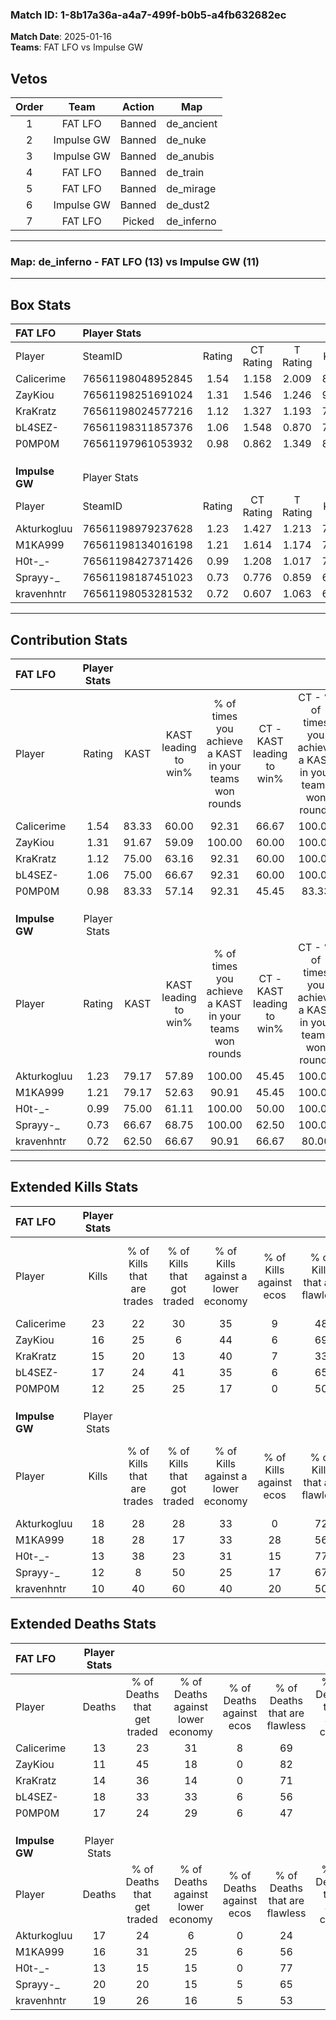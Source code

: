 ### Match ID: 1-8b17a36a-a4a7-499f-b0b5-a4fb632682ec  
**Match Date**: 2025-01-16  
**Teams**: FAT LFO vs Impulse GW  

## Vetos  

| Order | Team | Action | Map |
| :---: | :--: | :----: | --- |
| 1 | FAT LFO | Banned | de_ancient |
| 2 | Impulse GW | Banned | de_nuke |
| 3 | Impulse GW | Banned | de_anubis |
| 4 | FAT LFO | Banned | de_train |
| 5 | FAT LFO | Banned | de_mirage |
| 6 | Impulse GW | Banned | de_dust2 |
| 7 | FAT LFO | Picked | de_inferno |

---  

### **Map**: de_inferno - FAT LFO (13) vs Impulse GW (11)  
---  

## Box Stats  

| **FAT LFO**    | Player Stats      |        |           |          |       |      |       |         |        |      |     |
| :- | :- | :-: | :-: | :-: | :-: | :-: | :-: | :-: | :-: | :-: | :-: |
| Player         | SteamID           | Rating | CT Rating | T Rating | KAST  | ADR  | Kills | Assists | Deaths | K/D  | HS% |
| Calicerime     | 76561198048952845 |  1.54  |   1.158   |  2.009   | 83.33 | 99.8 |  23   |    2    |   13   | 1.77 | 52  |
| ZayKiou        | 76561198251691024 |  1.31  |   1.546   |  1.246   | 91.67 | 71.2 |  16   |    4    |   11   | 1.45 | 31  |
| KraKratz       | 76561198024577216 |  1.12  |   1.327   |  1.193   | 75.00 | 79.7 |  15   |    6    |   14   | 1.07 | 66  |
| bL4SEZ-        | 76561198311857376 |  1.06  |   1.548   |  0.870   | 75.00 | 69.4 |  17   |    5    |   18   | 0.94 | 58  |
| P0MP0M         | 76561197961053932 |  0.98  |   0.862   |  1.349   | 83.33 | 65.3 |  12   |   12    |   17   | 0.71 | 33  |
|                |                   |        |           |          |       |      |       |         |        |      |     |
|                |                   |        |           |          |       |      |       |         |        |      |     |
|                |                   |        |           |          |       |      |       |         |        |      |     |
| **Impulse GW** | Player Stats      |        |           |          |       |      |       |         |        |      |     |
| Player         | SteamID           | Rating | CT Rating | T Rating | KAST  | ADR  | Kills | Assists | Deaths | K/D  | HS% |
| Akturkogluu    | 76561198979237628 |  1.23  |   1.427   |  1.213   | 79.17 | 91.0 |  18   |    7    |   17   | 1.06 | 61  |
| M1KA999        | 76561198134016198 |  1.21  |   1.614   |  1.174   | 79.17 | 77.9 |  18   |    7    |   16   | 1.13 | 66  |
| H0t-_-         | 76561198427371426 |  0.99  |   1.208   |  1.017   | 75.00 | 58.4 |  13   |    4    |   13   | 1.00 | 30  |
| Sprayy-_       | 76561198187451023 |  0.73  |   0.776   |  0.859   | 66.67 | 54.9 |  12   |    4    |   20   | 0.60 | 100 |
| kravenhntr     | 76561198053281532 |  0.72  |   0.607   |  1.063   | 62.50 | 66.8 |  10   |   13    |   19   | 0.53 | 60  |
---  

## Contribution Stats  

| **FAT LFO**    | Player Stats |       |                      |                                                        |                           |                                                             |                          |                                                            |
| :- | :-: | :-: | :-: | :-: | :-: | :-: | :-: | :-: |
| Player         |    Rating    | KAST  | KAST leading to win% | % of times you achieve a KAST in your teams won rounds | CT - KAST leading to win% | CT - % of times you achieve a KAST in your teams won rounds | T - KAST leading to win% | T - % of times you achieve a KAST in your teams won rounds |
| Calicerime     |     1.54     | 83.33 |        60.00         |                         92.31                          |           66.67           |                           100.00                            |          54.55           |                           85.71                            |
| ZayKiou        |     1.31     | 91.67 |        59.09         |                         100.00                         |           60.00           |                           100.00                            |          58.33           |                           100.00                           |
| KraKratz       |     1.12     | 75.00 |        63.16         |                         92.31                          |           60.00           |                           100.00                            |          66.67           |                           85.71                            |
| bL4SEZ-        |     1.06     | 75.00 |        66.67         |                         92.31                          |           60.00           |                           100.00                            |          75.00           |                           85.71                            |
| P0MP0M         |     0.98     | 83.33 |        57.14         |                         92.31                          |           45.45           |                            83.33                            |          70.00           |                           100.00                           |
|                |              |       |                      |                                                        |                           |                                                             |                          |                                                            |
|                |              |       |                      |                                                        |                           |                                                             |                          |                                                            |
|                |              |       |                      |                                                        |                           |                                                             |                          |                                                            |
| **Impulse GW** | Player Stats |       |                      |                                                        |                           |                                                             |                          |                                                            |
| Player         |    Rating    | KAST  | KAST leading to win% | % of times you achieve a KAST in your teams won rounds | CT - KAST leading to win% | CT - % of times you achieve a KAST in your teams won rounds | T - KAST leading to win% | T - % of times you achieve a KAST in your teams won rounds |
| Akturkogluu    |     1.23     | 79.17 |        57.89         |                         100.00                         |           45.45           |                           100.00                            |          75.00           |                           100.00                           |
| M1KA999        |     1.21     | 79.17 |        52.63         |                         90.91                          |           45.45           |                           100.00                            |          62.50           |                           83.33                            |
| H0t-_-         |     0.99     | 75.00 |        61.11         |                         100.00                         |           50.00           |                           100.00                            |          75.00           |                           100.00                           |
| Sprayy-_       |     0.73     | 66.67 |        68.75         |                         100.00                         |           62.50           |                           100.00                            |          75.00           |                           100.00                           |
| kravenhntr     |     0.72     | 62.50 |        66.67         |                         90.91                          |           66.67           |                            80.00                            |          66.67           |                           100.00                           |
---  

## Extended Kills Stats  

| **FAT LFO**    | Player Stats |                            |                            |                                    |                         |                              |                                 |                                       |                    |           |
| :- | :-: | :-: | :-: | :-: | :-: | :-: | :-: | :-: | :-: | :-: |
| Player         |    Kills     | % of Kills that are trades | % of Kills that got traded | % of Kills against a lower economy | % of Kills against ecos | % of Kills that are flawless | % of Kills that are close duels | % of Kills that are assisted by flash | Pistol Round Kills | AWP Kills |
| Calicerime     |      23      |             22             |             30             |                 35                 |            9            |              48              |                0                |                  13                   |         2          |     0     |
| ZayKiou        |      16      |             25             |             6              |                 44                 |            6            |              69              |               13                |                   0                   |         3          |     5     |
| KraKratz       |      15      |             20             |             13             |                 40                 |            7            |              33              |                7                |                   0                   |         2          |     0     |
| bL4SEZ-        |      17      |             24             |             41             |                 35                 |            6            |              65              |               12                |                   0                   |         1          |     0     |
| P0MP0M         |      12      |             25             |             25             |                 17                 |            0            |              50              |                8                |                   0                   |         0          |     0     |
|                |              |                            |                            |                                    |                         |                              |                                 |                                       |                    |           |
|                |              |                            |                            |                                    |                         |                              |                                 |                                       |                    |           |
|                |              |                            |                            |                                    |                         |                              |                                 |                                       |                    |           |
| **Impulse GW** | Player Stats |                            |                            |                                    |                         |                              |                                 |                                       |                    |           |
| Player         |    Kills     | % of Kills that are trades | % of Kills that got traded | % of Kills against a lower economy | % of Kills against ecos | % of Kills that are flawless | % of Kills that are close duels | % of Kills that are assisted by flash | Pistol Round Kills | AWP Kills |
| Akturkogluu    |      18      |             28             |             28             |                 33                 |            0            |              72              |               11                |                  11                   |         1          |     0     |
| M1KA999        |      18      |             28             |             17             |                 33                 |           28            |              56              |               11                |                   6                   |         0          |     0     |
| H0t-_-         |      13      |             38             |             23             |                 31                 |           15            |              77              |                0                |                   0                   |         2          |     4     |
| Sprayy-_       |      12      |             8              |             50             |                 25                 |           17            |              67              |                8                |                   8                   |         1          |     0     |
| kravenhntr     |      10      |             40             |             60             |                 40                 |           20            |              50              |               10                |                   0                   |         1          |     1     |
## Extended Deaths Stats  

| **FAT LFO**    | Player Stats |                             |                                   |                          |                               |                            |                           |               |
| :- | :-: | :-: | :-: | :-: | :-: | :-: | :-: | :-: |
| Player         |    Deaths    | % of Deaths that get traded | % of Deaths against lower economy | % of Deaths against ecos | % of Deaths that are flawless | % of Deaths that are close | % of Deaths while blinded | Deaths to AWP |
| Calicerime     |      13      |             23              |                31                 |            8             |              69               |             8              |             8             |       0       |
| ZayKiou        |      11      |             45              |                18                 |            0             |              82               |             0              |             0             |       1       |
| KraKratz       |      14      |             36              |                14                 |            0             |              71               |             21             |            14             |       1       |
| bL4SEZ-        |      18      |             33              |                33                 |            6             |              56               |             6              |             0             |       2       |
| P0MP0M         |      17      |             24              |                29                 |            6             |              47               |             6              |             6             |       1       |
|                |              |                             |                                   |                          |                               |                            |                           |               |
|                |              |                             |                                   |                          |                               |                            |                           |               |
|                |              |                             |                                   |                          |                               |                            |                           |               |
| **Impulse GW** | Player Stats |                             |                                   |                          |                               |                            |                           |               |
| Player         |    Deaths    | % of Deaths that get traded | % of Deaths against lower economy | % of Deaths against ecos | % of Deaths that are flawless | % of Deaths that are close | % of Deaths while blinded | Deaths to AWP |
| Akturkogluu    |      17      |             24              |                 6                 |            0             |              24               |             18             |             0             |       0       |
| M1KA999        |      16      |             31              |                25                 |            6             |              56               |             6              |             0             |       2       |
| H0t-_-         |      13      |             15              |                15                 |            0             |              77               |             0              |             0             |       1       |
| Sprayy-_       |      20      |             20              |                15                 |            5             |              65               |             0              |             5             |       2       |
| kravenhntr     |      19      |             26              |                16                 |            5             |              53               |             11             |            11             |       0       |

